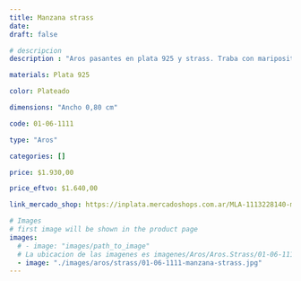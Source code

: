 ```yaml
---
title: Manzana strass
date: 
draft: false

# descripcion
description : "Aros pasantes en plata 925 y strass. Traba con mariposita."

materials: Plata 925

color: Plateado

dimensions: "Ancho 0,80 cm"

code: 01-06-1111

type: "Aros"

categories: []

price: $1.930,00

price_eftvo: $1.640,00

link_mercado_shop: https://inplata.mercadoshops.com.ar/MLA-1113228140-manzana-strass-_JM

# Images
# first image will be shown in the product page
images:
  # - image: "images/path_to_image"
  # La ubicacion de las imagenes es imagenes/Aros/Aros.Strass/01-06-1111-manzana-strass
  - image: "./images/aros/strass/01-06-1111-manzana-strass.jpg"
---
```

